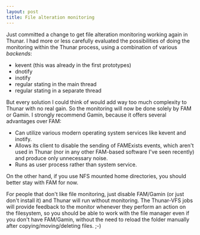 ```yaml
---
layout: post
title: File alteration monitoring
---
```


Just committed a change to get file alteration monitoring working again in Thunar. I had more or less carefully evaluated the possibilities of doing the monitoring within the Thunar process, using a combination of various <i>backends</i>:

* kevent (this was already in the first prototypes)
* dnotify
* inotify
* regular stating in the main thread
* regular stating in a separate thread

But every solution I could think of would add way too much complexity to Thunar with no real gain. So the monitoring will now be done solely by FAM or Gamin. I strongly recommend Gamin, because it offers several advantages over FAM:

* Can utilize various modern operating system services like kevent and inotify.
* Allows its client to disable the sending of FAMExists events, which aren't used in Thunar (nor in any other FAM-based software I've seen recently) and produce only unnecessary noise.
* Runs as user process rather than system service.

On the other hand, if you use NFS mounted home directories, you should better stay with FAM for now.

For people that don't like file monitoring, just disable FAM/Gamin (or just don't install it) and Thunar will run without monitoring. The Thunar-VFS jobs will provide feedback to the monitor whenever they perform an action on the filesystem, so you should be able to work with the file manager even if you don't have FAM/Gamin, without the need to reload the folder manually after copying/moving/deleting files. ;-)


